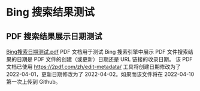 # Bing 搜索结果测试

## PDF 搜索结果展示日期测试

[Bing搜索日期测试.pdf](./Bing搜索日期测试.pdf) PDF 文档用于测试 Bing 搜索引擎中展示 PDF 文件搜索结果的日期是 PDF 文件的创建（或更新）日期还是 URL 链接的收录日期。 该 PDF 文档已使用 https://2pdf.com/zh/edit-metadata/ 工具将创建日期修改为了 2022-04-01，更新日期修改为了 2022-04-02。如果而该文件将在 2022-04-10 第一次上传到 Github。
